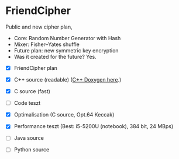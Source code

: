 # FriendCipher
Public and new cipher plan,
 - Core: Random Number Generator with Hash
 - Mixer: Fisher–Yates shuffle
 - Future plan: new symmetric key encryption 
 - Was it created for the future? Yes.
- [x] FriendCipher plan
- [x] C++ source (readable) ([C++ Doxygen here](https://onlinewolf.github.io/friendcipher/cpp/doxygen/html/index.html).)
- [x] C source (fast)
- [ ] Code teszt
- [x] Optimalisation (C source, Opt.64 Keccak)
- [x] Performance teszt (Best: i5-5200U (notebook), 384 bit, 24 MBps)
- [ ] Java source
- [ ] Python source


